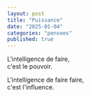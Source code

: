 ```yaml
---
layout: post
title: "Puissance"
date: "2025-01-04"
categories: "pensees"
published: true
---
```


L'intelligence de faire,  
c'est le pouvoir.  

L'intelligence de faire faire,  
c'est l'influence.  
